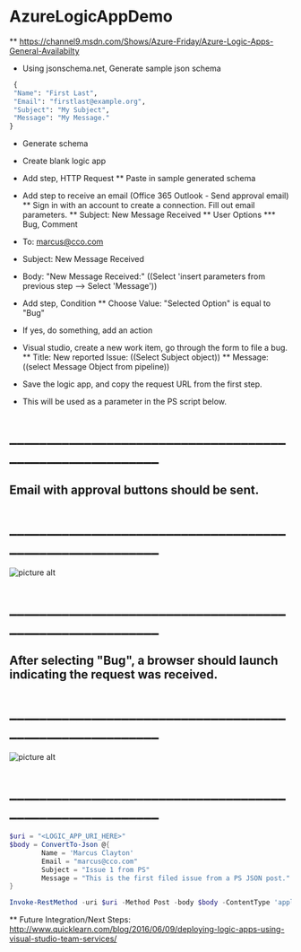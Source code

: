 # AzureLogicAppDemo
** https://channel9.msdn.com/Shows/Azure-Friday/Azure-Logic-Apps-General-Availabilty 

* Using jsonschema.net, Generate sample json schema
 ```Python
  {
  "Name": "First Last",
  "Email": "firstlast@example.org",
  "Subject": "My Subject",
  "Message": "My Message."
}
```

* Generate schema
* Create blank logic app
* Add step, HTTP Request
** Paste in sample generated schema

* Add step to receive an email (Office 365 Outlook - Send approval email)
** Sign in with an account to create a connection. Fill out email parameters.
** Subject: New Message Received
** User Options
*** Bug, Comment
* To: marcus@cco.com
* Subject: New Message Received
* Body: "New Message Received:" ((Select 'insert parameters from previous step --> Select 'Message'))

* Add step, Condition
** Choose Value: "Selected Option" is equal to "Bug"
* If yes, do something, add an action
* Visual studio, create a new work item, go through the form to file a bug.
** Title: New reported Issue: ((Select Subject object))
** Message: ((select Message Object from pipeline))

* Save the logic app, and copy the request URL from the first step. 
* This will be used as a parameter in the PS script below.

# _________________________________________________________
## Email with approval buttons should be sent.
# _________________________________________________________
![picture alt](https://mcautomationgitresources.blob.core.windows.net/images/logicAppEmailScreenshot.png "Approval Email")




# _________________________________________________________
## After selecting "Bug", a browser should launch indicating the request was received.
# _________________________________________________________ 
![picture alt](https://mcautomationgitresources.blob.core.windows.net/images/logicAppBugSubmission.png "Approval Response")



# _________________________________________________________
```PowerShell
$uri = "<LOGIC_APP_URI_HERE>"
$body = ConvertTo-Json @{
        Name = 'Marcus Clayton'
        Email = "marcus@cco.com"
        Subject = "Issue 1 from PS"
        Message = "This is the first filed issue from a PS JSON post."
}

Invoke-RestMethod -uri $uri -Method Post -body $body -ContentType 'application/json' -Verbose
```


** Future Integration/Next Steps: http://www.quicklearn.com/blog/2016/06/09/deploying-logic-apps-using-visual-studio-team-services/ 